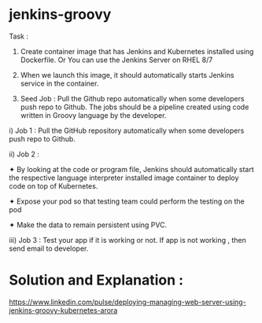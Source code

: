 # jenkins-groovy

Task : 

1. Create container image that has Jenkins and Kubernetes installed using Dockerfile. Or You can use the Jenkins Server on RHEL 8/7

2. When we launch this image, it should automatically starts Jenkins service in the container.

3. Seed Job : Pull the Github repo automatically when some developers push repo to Github. The jobs should be a pipeline created using code written in Groovy language by the developer.

i) Job 1 : Pull the GitHub repository automatically when some developers push repo to Github.

ii) Job 2 :  

✦ By looking at the code or program file, Jenkins should automatically start the respective language interpreter installed image container to deploy code on top of Kubernetes.

✦ Expose your pod so that testing team could perform the testing on the pod

✦ Make the data to remain persistent using PVC.

iii) Job 3 : Test your app if it is working or not. If app is not working , then send email to developer.

# Solution and Explanation :

https://www.linkedin.com/pulse/deploying-managing-web-server-using-jenkins-groovy-kubernetes-arora

